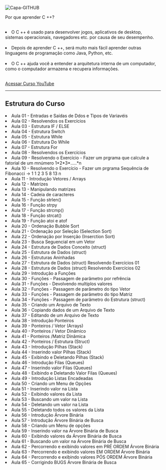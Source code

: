 ![Capa-GITHUB](https://user-images.githubusercontent.com/27355729/87550489-13958880-c67d-11ea-8d58-65ab2ef8e6b1.png)

  Por que aprender C ++? <br><br>
<li>O C ++ é usado para desenvolver jogos, aplicativos de desktop, sistemas operacionais, navegadores etc. por causa de seu desempenho.</li><br>
<li>Depois de aprender C ++, será muito mais fácil aprender outras linguagens de programação como Java, Python, etc.</li><br>
<li>O C ++ ajuda você a entender a arquitetura interna de um computador, como o computador armazena e recupera informações.</li><br>

<a href="https://www.youtube.com/watch?v=yHbFhAyOqZQ" target="_blank"> Acessar Curso YouTube</a>

<hr>
<h2> Estrutura do Curso</h2>

<li>Aula 01 - Entradas e Saídas de Ddos e Tipos de Variavéis </li>
<li>Aula 02 - Resolvendos os Exercícios </li>
<li>Aula 03 - Estrutura IF / ELSE </li>
<li>Aula 04 - Estrutura Switch </li>
<li>Aula 05 - Estrutura While </li>
<li>Aula 06 - Estrutura Do While </li>
<li>Aula 07 - Estrutura  For</li>
<li>Aula 08 - Resolvendos os Exercícios </li>
<li>Aula 09 - Resolvendo o Exercício - Fazer um prgrama que calcule a fatorial de um mnúmero 1*2*3*.....*n </li>
<li>Aula 10 - Resolvendo o Exercício - Fazer um prgrama Sequência de Fibonacci -> 1 1 2 3 5 8 13 n  </li>
<li>Aula 11 - Introdução Vetores / Arrays </li>
<li>Aula 12 - Matrizes </li>
<li>Aula 13 - Manipulando matrizes </li>
<li>Aula 14 - Cadeia de caracteres </li>
<li>Aula 15 - Função strlen() </li>
<li>Aula 16 - Função strpy </li>
<li>Aula 17 - Função strcmp() </li>
<li>Aula 18 - Função strcat() </li>
<li>Aula 19 - Função atoi e atof </li>
<li>Aula 20 - Ordenação Bubble Sort </li>
<li>Aula 21 - Ordenação por Seleção (Selection Sort) </li>
<li>Aula 22 - Ordenação por Inserção (Inserction Sort) </li>
<li>Aula 23 - Busca Seguencial em um Vetor </li>
<li>Aula 24 - Estrutura de Dados Conceito (struct) </li>
<li>Aula 25 - Estrutura de Dados (struct) </li>
<li>Aula 26 - Estruturas Aninhadas </li>
<li>Aula 27 - Estrutura de Dados (struct) Resolvendo Exercícios 01 </li>
<li>Aula 28 - Estrutura de Dados (struct) Resolvendo Exercícios 02  </li>
<li>Aula 29 - Introdução a Funções </li>
<li>Aula 30 - Funções - Passagem de parâmetro por refrência </li>
<li>Aula 31 - Funções - Devolvendo multiplos valores  </li>
<li>Aula 32 - Funções - Passagem de parâmetro do tipo Vetor </li>
<li>Aula 33 - Funções - Passagem de parâmetro do tipo Matriz </li>
<li>Aula 34 - Funções - Passagem de parâmetro do Estrutura (struct) </li>
<li>Aula 35 - Criando um Arquivo de Texto </li>
<li>Aula 36 - Copiando dados de um Arquivo de Texto </li>
<li>Aula 37 - Editando de um Arquivo de Texto </li>
<li>Aula 38 - Introdução Ponteiros </li>
<li>Aula 39 - Ponteiros / Vetor (Arrays) </li>
<li>Aula 40 - Ponteiros / Vetor Dinâmico  </li>
<li>Aula 41 - Ponteiros /Matriz Dinâmica </li>
<li>Aula 42 - Ponteiros / Estrutura (Struct) </li>
<li>Aula 43 - Introdução Pilhas (Stack) </li>
<li>Aula 44 - Inserindo valor Pilhas (Stack) </li>
<li>Aula 45 - Exibindo e Deletando Pilhas (Stack) </li>
<li>Aula 46 - Introdução Filas (Queues) </li>
<li>Aula 47 - Inserindo valor Filas (Queues) </li>
<li>Aula 48 - Exibindo e Deletando Valor Filas (Queues) </li>
<li>Aula 49 - Introdução Listas Encadeadas </li>
<li>Aula 50 - Criando um Menu de Opções </li>
<li>Aula 51 - Inserindo valor na Lista  </li>
<li>Aula 52 - Exibindo valores da Lista </li>
<li>Aula 53 - Buscando um valor na Lista </li>
<li>Aula 54 - Deletando um valor na Lista </li>
<li>Aula 55 - Deletando todos os valores da Lista  </li>
<li>Aula 56 -  Introdução Árvore Binária  </li>
<li>Aula 57 -  Introdução Árvore Binária de Busca  </li>
<li>Aula 58 -  Criando um Menu de opções </li>
<li>Aula 59 -  Inserindo valor na Árvore Binária de Busca </li>
<li>Aula 60 -  Exibindo valores da Árvore Binária de Busca </li>
<li>Aula 61 -  Buscando um valor na Árvore Binária de Busca </li>
<li>Aula 62 -  Percorrendo e exibindo valores em PRÉ ORDEM Árvore Binária </li>
<li>Aula 63 -  Percorrendo e exibindo valores EM ORDEM Árvore Binária </li>
<li>Aula 64 -  Percorrendo e exibindo valores PÓS ORDEM Árvore Binária  </li>
<li>Aula 65 -  Corrigindo BUGS Árvore Binária de Busca </li>












